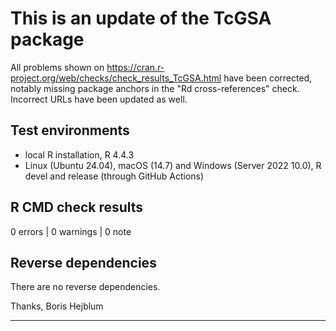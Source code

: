 # This is an update of the TcGSA package  
 All problems shown on <https://cran.r-project.org/web/checks/check_results_TcGSA.html>
 have been corrected, notably missing package anchors in the "Rd cross-references" check. 
 Incorrect URLs have been updated as well.

## Test environments 
 * local R installation, R 4.4.3
 * Linux (Ubuntu 24.04), macOS (14.7) and Windows (Server 2022 10.0), R devel and release (through GitHub Actions)

## R CMD check results  
0 errors | 0 warnings | 0 note

## Reverse dependencies  
There are no reverse dependencies.


Thanks, Boris Hejblum

---
